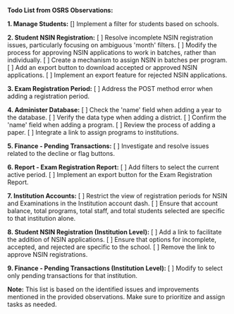 **Todo List from OSRS Observations:**

**1. Manage Students:**
    [] Implement a filter for students based on schools.

**2. Student NSIN Registration:**
    [ ] Resolve incomplete NSIN registration issues, particularly focusing on ambiguous 'month' filters.
    [ ] Modify the process for approving NSIN applications to work in batches, rather than individually.
    [ ] Create a mechanism to assign NSIN in batches per program.
    [ ] Add an export button to download accepted or approved NSIN applications.
    [ ] Implement an export feature for rejected NSIN applications.

**3. Exam Registration Period:**
    [ ] Address the POST method error when adding a registration period.

**4. Administer Database:**
    [ ] Check the 'name' field when adding a year to the database.
    [ ] Verify the data type when adding a district.
    [ ] Confirm the 'name' field when adding a program.
    [ ] Review the process of adding a paper.
    [ ] Integrate a link to assign programs to institutions.

**5. Finance - Pending Transactions:**
    [ ] Investigate and resolve issues related to the decline or flag buttons.

**6. Report - Exam Registration Report:**
    [ ] Add filters to select the current active period.
    [ ] Implement an export button for the Exam Registration Report.

**7. Institution Accounts:**
    [ ] Restrict the view of registration periods for NSIN and Examinations in the Institution account dash.
    [ ] Ensure that account balance, total programs, total staff, and total students selected are specific to that institution alone.

**8. Student NSIN Registration (Institution Level):**
    [ ] Add a link to facilitate the addition of NSIN applications.
    [ ] Ensure that options for incomplete, accepted, and rejected are specific to the school.
    [ ] Remove the link to approve NSIN registrations.

**9. Finance - Pending Transactions (Institution Level):**
    [ ] Modify to select only pending transactions for that institution.

**Note:** This list is based on the identified issues and improvements mentioned in the provided observations. Make sure to prioritize and assign tasks as needed.
